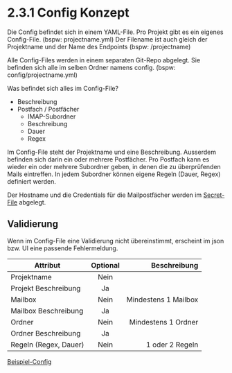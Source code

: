 # 2.3.1 Config Konzept

Die Config befindet sich in einem YAML-File.
Pro Projekt gibt es ein eigenes Config-File. (bspw: projectname.yml)
Der Filename ist auch gleich der Projektname und der Name des Endpoints (bspw: /projectname)

Alle Config-Files werden in einem separaten Git-Repo abgelegt.
Sie befinden sich alle im selben Ordner namens config. (bspw: config/projectname.yml)

Was befindet sich alles im Config-File?
* Beschreibung
* Postfach / Postfächer
  * IMAP-Subordner
  * Beschreibung
  * Dauer
  * Regex

Im Config-File steht der Projektname und eine Beschreibung.
Ausserdem befinden sich darin ein oder mehrere Postfächer.
Pro Postfach kann es wieder ein oder mehrere Subordner geben,
in denen die zu überprüfenden Mails eintreffen.
In jedem Subordner können eigene Regeln (Dauer, Regex) definiert werden.

Der Hostname und die Credentials für die Mailpostfächer werden im [Secret-File](https://github.com/puzzle/mailbox-watcher/blob/master/doc/2_konzeption/2.3_config_konzept/2.3.3_secret_file_konzept.md) abgelegt.

## Validierung

Wenn im Config-File eine Validierung nicht übereinstimmt, erscheint im json bzw. UI eine passende Fehlermeldung.

| Attribut      | Optional   | Beschreibung  |
| ------------- |:-------------:| -----:|
| Projektname | Nein | |
| Projekt Beschreibung | Ja | |
| Mailbox  | Nein | Mindestens 1 Mailbox |
| Mailbox Beschreibung | Ja | |
| Ordner | Nein | Mindestens 1 Ordner |
| Ordner Beschreibung | Ja | |
| Regeln (Regex, Dauer) | Nein | 1 oder 2 Regeln |

[Beispiel-Config](https://github.com/puzzle/mailbox-watcher/blob/master/doc/2_konzeption/2.3_config_konzept/projectname.yml)
